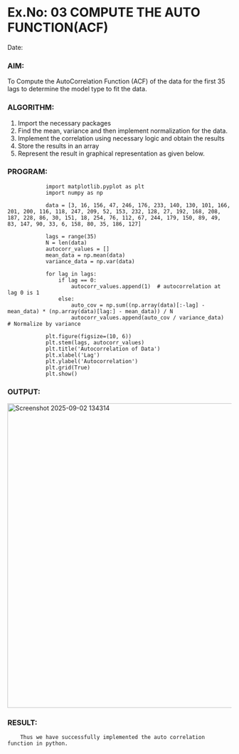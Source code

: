 # Ex.No: 03   COMPUTE THE AUTO FUNCTION(ACF)
Date: 

### AIM:
To Compute the AutoCorrelation Function (ACF) of the data for the first 35 lags to determine the model
type to fit the data.
### ALGORITHM:
1. Import the necessary packages
2. Find the mean, variance and then implement normalization for the data.
3. Implement the correlation using necessary logic and obtain the results
4. Store the results in an array
5. Represent the result in graphical representation as given below.
### PROGRAM:
                import matplotlib.pyplot as plt
                import numpy as np
                
                data = [3, 16, 156, 47, 246, 176, 233, 140, 130, 101, 166, 201, 200, 116, 118, 247, 209, 52, 153, 232, 128, 27, 192, 168, 208, 187, 228, 86, 30, 151, 18, 254, 76, 112, 67, 244, 179, 150, 89, 49, 83, 147, 90, 33, 6, 158, 80, 35, 186, 127]
                
                lags = range(35)
                N = len(data)
                autocorr_values = []
                mean_data = np.mean(data)
                variance_data = np.var(data)
                
                for lag in lags:
                    if lag == 0:
                        autocorr_values.append(1)  # autocorrelation at lag 0 is 1
                    else:
                        auto_cov = np.sum((np.array(data)[:-lag] - mean_data) * (np.array(data)[lag:] - mean_data)) / N
                        autocorr_values.append(auto_cov / variance_data)  # Normalize by variance
                
                plt.figure(figsize=(10, 6))
                plt.stem(lags, autocorr_values)
                plt.title('Autocorrelation of Data')
                plt.xlabel('Lag')
                plt.ylabel('Autocorrelation')
                plt.grid(True)
                plt.show()

### OUTPUT:

<img width="1221" height="683" alt="Screenshot 2025-09-02 134314" src="https://github.com/user-attachments/assets/94f6f729-c2aa-4be5-bfcf-c289badaa59c" />

### RESULT:
        Thus we have successfully implemented the auto correlation function in python.
